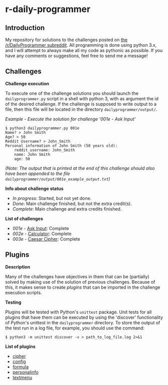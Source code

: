 # r-daily-programmer

## Introduction

My repository for solutions to the challenges posted on [the /r/DailyProgrammer subreddit](http://www.reddit.com/r/DailyProgrammer).
All programming is done using python 3.x, and I will attempt to always make all my code as pythonic
as possible. If you have any comments or suggestions, feel free to send me a message!

## Challenges

**Challenge execution**

To execute one of the challenge solutions you should launch the `dailyprogrammer.py` script in a
shell with python 3, with as argument the id of the desired challenge. If the challenge is supposed
to write output to a file, then this file will be located in the directory
`dailyprogrammer/output/`.

*Example - Execute the solution for challenge '001e - Ask Input'*

    $ python3 dailyprogrammer.py 001e
    Name? > John Smith
    Age? > 50
    Reddit Username? > John_Smith
    Personal information of John Smith (50 years old):
        reddit_username: John_Smith
        name: John Smith
        age: 50

*(Note: The output that is printed at the end of this challenge should also have been appended to
the file `dailyprogrammer/output/001e_example_output.txt`)*

**Info about challenge status**

- *In progress*: Started, but not yet done.
- *Done*: Main challenge finished, but not the extra credit(s).
- *Complete*: Main challenge and extra credits finished.

**List of challenges**

- *001e* - [Ask Input](doc/challenges/001e_askinput.md): Complete
- *002e* - [Calculator](doc/challenges/002e_calculator.md): Complete
- *003e* - [Caesar Cipher](doc/challenges/003e_caesarcipher.md): Complete

## Plugins

**Description**

Many of the challenges have objectives in them that can be (partially) solved by making use of the
solution of previous challenges. Because of this, it makes sense to create *plugins* that can be
imported in the challenge execution scripts.

**Testing**

Plugins will be tested with Python's `unittest` package. Unit tests for all plugins that have them
can be executed by using the 'discover' functionality of Python's unittest in the `dailyprogrammer`
directory. To store the output of the test run in a log file, for example, you should use the
command:

    $ python3 -m unittest discover -v > path_to_log_file.log 2>&1

**List of plugins**

- [cipher](doc/plugins/cipher.md)
- [config](doc/plugins/config.md)
- [formula](doc/plugins/formula.md)
- [personalinfo](doc/plugins/personalinfo.md)
- [textmenu](doc/plugins/textmenu.md)
